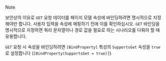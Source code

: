 > [!NOTE]
> 보안상의 이유로 `GET` 요청 데이터를 페이지 모델 속성에 바인딩하려면 명시적으로 지정해야만 합니다. 사용자 입력을 속성에 매핑하기 전에 이를 확인하십시오. `GET` 바인딩을 명시적으로 지정하면 쿼리 문자열이나 경로 값을 필요로 하는 시나리오를 다뤄야 할 때 유용합니다.
>
> `GET` 요청 시 속성을 바인딩하려면 `[BindProperty]` 특성의 `SupportsGet` 속성을 `true`로 설정합니다 (`[BindProperty(SupportsGet = true)]`).
